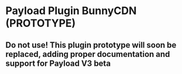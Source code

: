 # Payload Plugin BunnyCDN (PROTOTYPE)

## Do not use! This plugin prototype will soon be replaced, adding proper documentation and support for Payload V3 beta